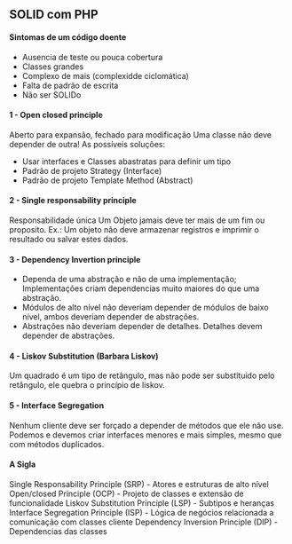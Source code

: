## SOLID com PHP

#### Sintomas de um código doente


- Ausencia de teste ou pouca cobertura
- Classes grandes
- Complexo de mais (complexidde ciclomática)
- Falta de padrão de escrita
- Não ser SOLIDo


#### 1 - Open closed principle

Aberto para expansão, fechado para modificação
Uma classe não deve depender de outra! As possíveis soluções:
- Usar interfaces e Classes abastratas para definir um tipo
- Padrão de projeto Strategy (Interface)
- Padrão de projeto Template Method (Abstract)


#### 2 - Single responsability principle
Responsabilidade única
Um Objeto jamais deve ter mais de um fim ou proposito.
Ex.: Um objeto não deve armazenar registros e imprimir o resultado ou salvar estes dados.


#### 3 - Dependency Invertion principle
- Dependa de uma abstração e não de uma implementação;
    Implementações criam dependencias muito maiores do que uma abstração.
- Módulos de alto nível não deveriam depender de módulos de baixo nível, ambos deveriam depender de abstrações.
- Abstrações não deveriam depender de detalhes. Detalhes devem depender de abstrações.


#### 4 - Liskov Substitution (Barbara Liskov)
Um quadrado é um tipo de retângulo, mas não pode ser substituido pelo retângulo, ele quebra o princípio de liskov.


#### 5 - Interface Segregation
Nenhum cliente deve ser forçado a depender de métodos que ele não use.
Podemos e devemos criar interfaces menores e mais simples, mesmo que com métodos duplicados.


#### A Sigla
Single Responsability Principle (SRP) - Atores e estruturas de alto nível
Open/closed Principle (OCP) - Projeto de classes e extensão de funcionalidade
Liskov Substitution Principle (LSP) - Subtipos e heranças
Interface Segregation Principle (ISP) - Lógica de negócios relacionada a comunicação com classes cliente
Dependency Inversion Principle (DIP) - Dependencias das classes
